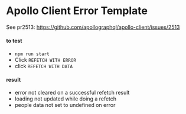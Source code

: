 # Apollo Client Error Template

See pr2513: https://github.com/apollographql/apollo-client/issues/2513

#### to test
- `npm run start`
- Click `REFETCH WITH ERROR`
- click `REFETCH WITH DATA`

#### result
- error not cleared on a successful refetch result
- loading not updated while doing a refetch
- people data not set to undefined on error
